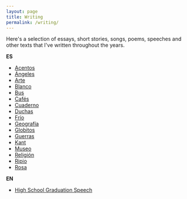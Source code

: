```yaml
---
layout: page
title: Writing
permalink: /writing/
---
```


Here's a selection of essays, short stories, songs, poems, speeches and other
texts that I've written throughout the years.

**ES**

- [Acentos](/writing/es/acentos)
- [Ángeles](/writing/es/angeles)
- [Arte](/writing/es/arte)
- [Blanco](/writing/es/blanco)
- [Bus](/writing/es/bus)
- [Cafés](/writing/es/cafes)
- [Cuaderno](/writing/es/cuaderno)
- [Duchas](/writing/es/duchas)
- [Frío](/writing/es/frio)
- [Geografía](/writing/es/geografia)
- [Globitos](/writing/es/globitos)
- [Guerras](/writing/es/guerras)
- [Kant](/writing/es/kant)
- [Museo](/writing/es/museo)
- [Religión](/writing/es/religion)
- [Ripio](/writing/es/ripio)
- [Rosa](/writing/es/rosa)

**EN**

- [High School Graduation Speech](/writing/en/high-school-graduation-speech)
